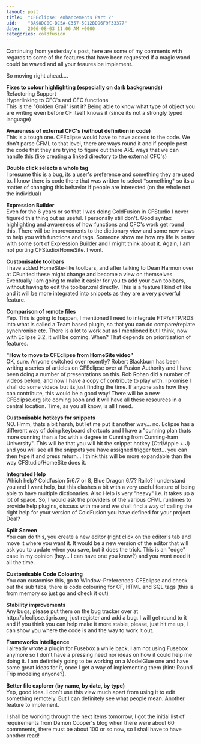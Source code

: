 ```yaml
---
layout: post
title:  "CFEclipse: enhancements Part 2"
uid:	"8A98DC0C-DC5A-C357-5C12BD96F9F33377"
date:   2006-08-03 11:06 AM +0000
categories: coldfusion
---
```

Continuing from yesterday's post, here are some of my comments with regards to some of the features that have been requested if a magic wand could be waved and all your feaures be implement.

So moving right ahead....

<p><strong>Fixes to colour highlighting (especially on dark backgrounds)</strong><br />
  Refactoring Support<br />
  Hyperlinking to CFC's and CFC functions<br />
This is the &quot;Golden Grail&quot; isnt it? Being able to know what type of object you are writing even before CF itself knows it (since its not a strongly typed language) </p>
<p><strong>Awareness of external CFC's (without definition in code)</strong><br />
This is a tough one. CFEclipse would have to have access to the code. We don't parse CFML to that level, there are ways round it and if people post the code that they are trying to figure out there ARE ways that we can handle this (like creating a linked directory to the external CFC's)</p>
<p><strong>Double click selects a whole tag</strong><br />
  I presume this is a bug, its a user's preference and something they are used to. I know there is code there that was written to select *something* so its a matter of changing this behavior if people are interested (on the whole not the individual)</p>
<p><strong>Expression Builder</strong><br />
  Even for the 6 years or so that I was doing ColdFusion in CFStudio I never figured this thing out as useful. I personally still don't. Good syntax highlighting and awareness of how functions and CFC's work get round this. There will be improvements to the dictionary view and some new views to help you with functions and tags. Someone show me how my life is better with some sort of Expression Builder and I might think about it. Again, I am not porting CFStudio/HomeSite. I wont.</p>
<p><strong>Customisable toolbars</strong><br />
I have added HomeSite-like toolbars, and after talking to Dean Harmon over at CFunited these might change and become a view on themselves. Eventually I am going to make it easier for you to add your own toolbars, without having to edit the toolbar.xml directly. This is a feature I kind of like and it will be more integrated into snippets as they are a very powerful feature.</p>
<p><strong>Comparison of remote files</strong><br />
Yep. This is going to happen, I mentioned I need to integrate FTP/sFTP/RDS into what is called a Team based plugin, so that you can do compare/replate synchronise etc. There is a lot to work out as I mentioned but I think, now with Eclipse 3.2, it will be coming. When? That depends on prioritisation of features.</p>
<p><strong>&quot;How to move to CFEclipse from HomeSite video&quot;</strong><br />
  OK, sure. Anyone switched over recently? Robert Blackburn has been writing a series of articles on CFEclipse over at Fusion Authority and I have been doing a number of presentations on this. Rob Rohan did a number of videos before, and now I have a copy of contribute to play with. I promise I shall do some videos but its just finding the time. If anyone asks how they can contribute, this would be a good way! There will be a new CFEclipse.org site coming soon and it will have all these resources in a central location. Time, as you all know, is all I need.<br />
</p>
<p><strong>Customisable hotkeys for snippets</strong><br />
NO. Hmm, thats a bit harsh, but let me put it another way... no. Eclipse has a different way of doing keyboard shortcuts and I have a &quot;cunning plan thats more cunning than a fox with a degree in Cunning from Cunning-ham University&quot;. This will be that you will hit the snippet hotkey (Ctrl/Apple + J) and you will see all the snippets you have assigned trigger text... you can then type it and press return... I think this will be more expandable than the way CFStudio/HomeSite does it.</p>
<p><strong>Integrated Help</strong><br />
Which help? Coldfusion 5/6/7 or 8, Blue Dragon 6/7? Railo? I understand you and I want help, but this clashes a bit with a very useful feature of being able to have multiple dictionaries. Also Help is very &quot;heavy&quot; i.e. it takes up a lot of space. So, I would ask the providers of the various CFML runtimes to provide help plugins, discuss with me and we shall find a way of calling the right help for your version of ColdFusion you have defined for your project. Deal?</p>
<p><strong>Split Screen</strong><br />
  You can do this, you create a new editor (right click on the editor's tab and move it where you want it. It would be a new version of the editor that will ask you to update when you save, but it does the trick. This is an &quot;edge&quot; case in my opinion (hey... I can have one you know?) and you wont need it all the time.<br />
</p>
<p><strong>Customisable Code Colouring</strong><br />
  You can customise this, go to Window-Preferences-CFEclipse and check out the sub tabs, there is code colouring for CF, HTML and SQL tags (this is from memory so just go and check it out)</p>
<p><strong>Stability improvements</strong><br />
Any bugs, please put them on the bug tracker over at http://cfeclipse.tigris.org, just register and add a bug. I will get round to it and if you think you can help make it more stable, please, just hit me up, I can show you where the code is and the way to work it out.</p>
<p><strong>Frameworks Intelligence</strong><br />
  I already wrote a plugin for Fusebox a while back, I am not using Fusebox anymore so I don't have a pressing need nor ideas on how it could help me doing it. I am definitely going to be working on a ModelGlue one and have some great ideas for it, once I get a way of implementing them (hint: Round Trip modeling anyone?).<br />
</p>
<p><strong>Better file explorer (by name, by date, by type)</strong><br />
Yep, good idea. I don't use this view much apart from using it to edit something remotely. But I can definitely see what people mean. Another feature to implement.</p>

I shall be working through the next items tomorrow, I got the initial list of requirements from Damon Cooper's blog when there were about 60 commnents, there must be about 100 or so now, so I shall have to have another read!